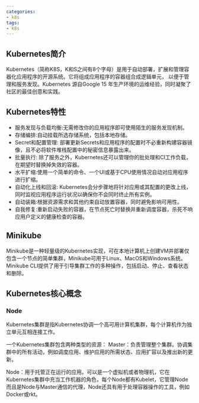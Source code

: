```yaml
---
categories: 
- k8s
tags:
- k8s
---
```

## Kubernetes简介
Kubernetes（简称K8S，K和S之间有8个字母）是用于自动部署，扩展和管理容器化应用程序的开源系统。它将组成应用程序的容器组合成逻辑单元，
以便于管理和服务发现。Kubernetes 源自Google 15 年生产环境的运维经验，同时凝聚了社区的最佳创意和实践。  


## Kubernetes特性
* 服务发现与负载均衡:无需修改你的应用程序即可使用陌生的服务发现机制。
* 存储编排:自动挂载所选存储系统，包括本地存储。
* Secret和配置管理: 部署更新Secrets和应用程序的配置时不必重新构建容器镜像，且不必将软件堆栈配置中的秘密信息暴露出来。
* 批量执行: 除了服务之外，Kubernetes还可以管理你的批处理和CI工作负载，在期望时替换掉失效的容器。
* 水平扩缩:使用一个简单的命令、一个UI或基于CPU使用情况自动对应用程序进行扩缩。
* 自动化上线和回滚: Kubernetes会分步骤地将针对应用或其配置的更改上线，同时监视应用程序运行状况以确保你不会同时终止所有实例。
* 自动装箱:根据资源需求和其他约束自动放置容器，同时避免影响可用性。
* 自我修复:重新启动失败的容器，在节点死亡时替换并重新调度容器，杀死不响应用户定义的健康检查的容器。


## Minikube
Minikube是一种轻量级的Kubernetes实现，可在本地计算机上创建VM并部署仅包含一个节点的简单集群，Minikube可用于Linux、MacOS和Windows系统。
Minikube CLI提供了用于引导集群工作的多种操作，包括启动、停止、查看状态和删除。

## Kubernetes核心概念
### Node
Kubernetes集群是指Kubernetes协调一个高可用计算机集群，每个计算机作为独立单元互相连接工作。  

一个Kubernetes集群包含两种类型的资源：
Master：负责管理整个集群。协调集群中的所有活动，例如调度应用、维护应用的所需状态、应用扩容以及推出新的更新。  

Node：用于托管正在运行的应用。可以是一个虚拟机或者物理机，它在Kubernetes集群中充当工作机器的角色，每个Node都有Kubelet，它管理Node而且是Node与Master通信的代理，Node还具有用于处理容器操作的工具，例如Docker或rkt。

